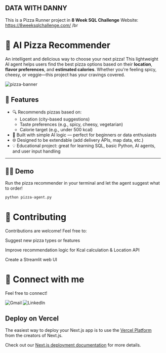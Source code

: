 ## DATA WITH DANNY 
This is a Pizza Runner project in **8 Week SQL Challenge**
Website: https://8weeksqlchallenge.com/
/br
# 🍕 AI Pizza Recommender

An intelligent and delicious way to choose your next pizza! This lightweight AI agent helps users find the best pizza options based on their **location**, **flavor preferences**, and **estimated calories**. Whether you're feeling spicy, cheesy, or veggie—this project has your cravings covered.

![pizza-banner](https://images.unsplash.com/photo-1601924582971-c8991fbbd74c) <!-- You can replace with your own image or remove -->

## 🚀 Features

- 🔍 Recommends pizzas based on:
  - Location (city-based suggestions)
  - Taste preferences (e.g., spicy, cheesy, vegetarian)
  - Calorie target (e.g., under 500 kcal)
- 🧠 Built with simple AI logic — perfect for beginners or data enthusiasts
- 🌐 Designed to be extendable (add delivery APIs, map data, etc.)
- 💡 Educational project: great for learning SQL, basic Python, AI agents, and user input handling

---

## 🧑‍🍳 Demo

Run the pizza recommender in your terminal and let the agent suggest what to order!

```bash
python pizza-agent.py
```
# 🤝 Contributing

Contributions are welcome! Feel free to:

Suggest new pizza types or features

Improve recommendation logic for Kcal calculation & Location API 

Create a Streamlit web UI

# 📩 Connect with me 

Feel free to connect!

![Gmail](https://img.shields.io/badge/Gmail-D14836?style=for-the-badge&logo=gmail&logoColor=white)
![LinkedIn](https://img.shields.io/badge/linkedin-%230077B5.svg?style=for-the-badge&logo=linkedin&logoColor=white)




<!-- This is a [Next.js](https://nextjs.org) project bootstrapped with [`create-next-app`](https://nextjs.org/docs/app/api-reference/cli/create-next-app).

## Getting Started

First, run the development server:

```bash
npm run dev
# or
yarn dev
# or
pnpm dev
# or
bun dev
```

Open [http://localhost:3000](http://localhost:3000) with your browser to see the result.

You can start editing the page by modifying `app/page.tsx`. The page auto-updates as you edit the file.

This project uses [`next/font`](https://nextjs.org/docs/app/building-your-application/optimizing/fonts) to automatically optimize and load [Geist](https://vercel.com/font), a new font family for Vercel.

## Learn More

To learn more about Next.js, take a look at the following resources:

- [Next.js Documentation](https://nextjs.org/docs) - learn about Next.js features and API.
- [Learn Next.js](https://nextjs.org/learn) - an interactive Next.js tutorial.

You can check out [the Next.js GitHub repository](https://github.com/vercel/next.js) - your feedback and contributions are welcome! -->

## Deploy on Vercel

The easiest way to deploy your Next.js app is to use the [Vercel Platform](https://vercel.com/new?utm_medium=default-template&filter=next.js&utm_source=create-next-app&utm_campaign=create-next-app-readme) from the creators of Next.js.

Check out our [Next.js deployment documentation](https://nextjs.org/docs/app/building-your-application/deploying) for more details.
